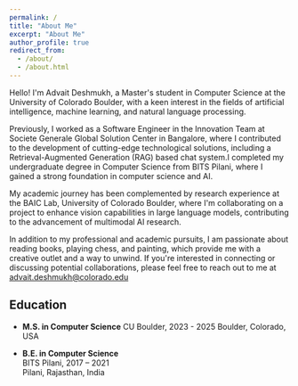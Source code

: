 ```yaml
---
permalink: /
title: "About Me"
excerpt: "About Me"
author_profile: true
redirect_from: 
  - /about/
  - /about.html
---
```


Hello! I'm Advait Deshmukh, a Master's student in Computer Science at the University of Colorado Boulder, with a keen interest in the fields of artificial intelligence, machine learning, and natural language processing. 

Previously, I worked as a Software Engineer in the Innovation Team at Societe Generale Global Solution Center in Bangalore, where I contributed to the development of cutting-edge technological solutions, including a Retrieval-Augmented Generation (RAG) based chat system.I completed my undergraduate degree in Computer Science from BITS Pilani, where I gained a strong foundation in computer science and AI. 

My academic journey has been complemented by research experience at the BAIC Lab, University of Colorado Boulder, where I'm collaborating on a project to enhance vision capabilities in large language models, contributing to the advancement of multimodal AI research.

In addition to my professional and academic pursuits, I am passionate about reading books, playing chess, and painting, which provide me with a creative outlet and a way to unwind. If you're interested in connecting or discussing potential collaborations, please feel free to reach out to me at advait.deshmukh@colorado.edu

## Education

- **M.S. in Computer Science**
  CU Boulder, 2023 - 2025
  Boulder, Colorado, USA
  
- **B.E. in Computer Science**  
  BITS Pilani, 2017 – 2021  
  Pilani, Rajasthan, India
